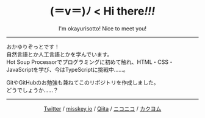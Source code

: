 <h1 align="center">(＝v＝)ﾉ &lt; Hi there<em>!!!</em></h1>
<p align="center">I'm okayurisotto! Nice to meet you!</p>

---

おかゆりぞっとです！\
自然言語とか人工言語とかを学んでいます。\
Hot Soup Processorでプログラミングに初めて触れ、HTML・CSS・JavaScriptを学び、今はTypeScriptに挑戦中……。

GitやGitHubのお勉強も兼ねてこのリポジトリを作成しました。\
どうでしょうか……？

---

<div align="center">

[Twitter](https://twitter.com/okayu_tar_gz)
/
[misskey.io](https://misskey.io/@okayu)
/
[Qiita](https://qiita.com/okayurisotto)
/
[ニコニコ](https://www.nicovideo.jp/user/88383901)
/
[カクヨム](https://kakuyomu.jp/users/okyrst)

</div>
